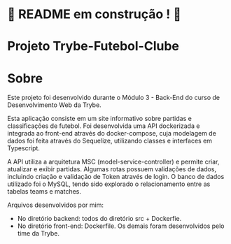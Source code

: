 # :construction: README em construção ! :construction:

# Projeto Trybe-Futebol-Clube

# Sobre
Este projeto foi desenvolvido durante o Módulo 3 - Back-End do curso de Desenvolvimento Web da Trybe.

Esta aplicação consiste em um site informativo sobre partidas e classificações de futebol. Foi desenvolvida uma API dockerizada e integrada ao front-end através do docker-compose, cuja modelagem de dados foi feita através do Sequelize, utilizando classes e interfaces em Typescript.

A API utiliza a arquitetura MSC (model-service-controller) e permite criar, atualizar e exibir partidas. Algumas rotas possuem validações de dados, incluindo criação e validação de Token através de login. O banco de dados utilizado foi o MySQL, tendo sido explorado o relacionamento entre as tabelas teams e matches.

Arquivos desenvolvidos por mim:
- No diretório backend: todos do diretório src + Dockerfie.
- No diretório front-end: Dockerfile.
Os demais foram desenvolvidos pelo time da Trybe.
